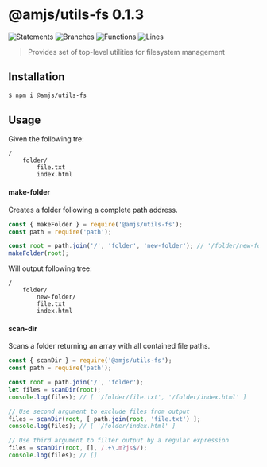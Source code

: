 # @amjs/utils-fs 0.1.3

![Statements](https://img.shields.io/badge/Statements-100%25-brightgreen.svg) ![Branches](https://img.shields.io/badge/Branches-100%25-brightgreen.svg) ![Functions](https://img.shields.io/badge/Functions-100%25-brightgreen.svg) ![Lines](https://img.shields.io/badge/Lines-100%25-brightgreen.svg)

> Provides set of top-level utilities for filesystem management

## Installation

```bash
$ npm i @amjs/utils-fs
```
## Usage

Given the following tre:

```
/
    folder/
        file.txt
        index.html
```

#### make-folder

Creates a folder following a complete path address.

```javascript
const { makeFolder } = require('@amjs/utils-fs');
const path = require('path');

const root = path.join('/', 'folder', 'new-folder'); // '/folder/new-folder'
makeFolder(root);
```

Will output following tree:

```
/
    folder/
        new-folder/
        file.txt
        index.html
```

#### scan-dir

Scans a folder returning an array with all contained file paths.

```javascript
const { scanDir } = require('@amjs/utils-fs');
const path = require('path');

const root = path.join('/', 'folder');
let files = scanDir(root);
console.log(files); // [ '/folder/file.txt', '/folder/index.html' ]

// Use second argument to exclude files from output
files = scanDir(root, [ path.join(root, 'file.txt') ];
console.log(files); // [ '/folder/index.html' ]

// Use third argument to filter output by a regular expression
files = scanDir(root, [], /.+\.m?js$/);
console.log(files); // []
```
